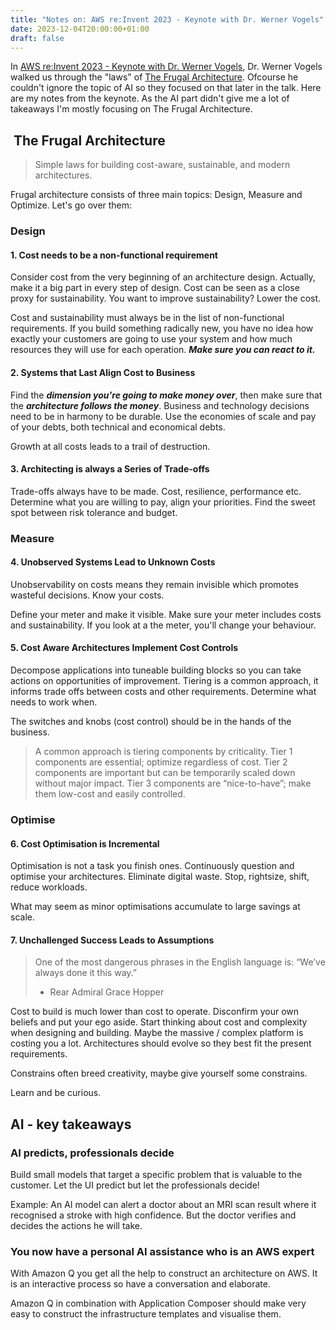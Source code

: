 ```yaml
---
title: "Notes on: AWS re:Invent 2023 - Keynote with Dr. Werner Vogels"
date: 2023-12-04T20:00:00+01:00
draft: false
---
```


In [AWS re:Invent 2023 - Keynote with Dr. Werner Vogels](https://www.youtube.com/watch?v=UTRBVPvzt9w), Dr. Werner Vogels walked us through the "laws" of [The Frugal Architecture](https://thefrugalarchitect.com/). Ofcourse he couldn't ignore the topic of AI so they focused on that later in the talk. Here are my notes from the keynote. As the AI part didn't give me a lot of takeaways I'm mostly focusing on The Frugal Architecture.

##  The Frugal Architecture

> Simple laws for building cost-aware, sustainable, and modern architectures.

Frugal architecture consists of three main topics: Design, Measure and Optimize. Let's go over them:

### Design

#### 1. Cost needs to be a non-functional requirement

Consider cost from the very beginning of an architecture design. Actually, make it a big part in every step of design. Cost can be seen as a close proxy for sustainability. You want to improve sustainability? Lower the cost.

Cost and sustainability must always be in the list of non-functional requirements. If you build something radically new, you have no idea how exactly your customers are going to use your system and how much resources they will use for each operation. ***Make sure you can react to it.***

#### 2. Systems that Last Align Cost to Business

Find the ***dimension you're going to make money over***, then make sure that the ***architecture follows the money***. Business and technology decisions need to be in harmony to be durable. Use the economies of scale and pay of your debts, both technical and economical debts.

Growth at all costs leads to a trail of destruction.

#### 3. Architecting is always a Series of Trade-offs

Trade-offs always have to be made. Cost, resilience, performance etc. Determine what you are willing to pay, align your priorities. Find the sweet spot between risk tolerance and budget.

### Measure

#### 4. Unobserved Systems Lead to Unknown Costs

Unobservability on costs means they remain invisible which promotes wasteful decisions. Know your costs.

Define your meter and make it visible. Make sure your meter includes costs and sustainability. If you look at a the meter, you'll change your behaviour.

#### 5. Cost Aware Architectures Implement Cost Controls

Decompose applications into tuneable building blocks so you can take actions on opportunities of improvement. Tiering is a common approach, it informs trade offs between costs and other requirements. Determine what needs to work when.

The switches and knobs (cost control) should be in the hands of the business.

> A common approach is tiering components by criticality. Tier 1 components are essential; optimize regardless of cost. Tier 2 components are important but can be temporarily scaled down without major impact. Tier 3 components are “nice-to-have”; make them low-cost and easily controlled.

### Optimise

#### 6. Cost Optimisation is Incremental

Optimisation is not a task you finish ones. Continuously question and optimise your architectures. Eliminate digital waste. Stop, rightsize, shift, reduce workloads.

What may seem as minor optimisations accumulate to large savings at scale.

#### 7. Unchallenged Success Leads to Assumptions

> One of the most dangerous phrases in the English language is: “We’ve always done it this way.”
> - Rear Admiral Grace Hopper

Cost to build is much lower than cost to operate. Disconfirm your own beliefs and put your ego aside. Start thinking about cost and complexity when designing and building. Maybe the massive / complex platform is costing you a lot. Architectures should evolve so they best fit the present requirements.

Constrains often breed creativity, maybe give yourself some constrains.

Learn and be curious.

## AI - key takeaways

### AI predicts, professionals decide

Build small models that target a specific problem that is valuable to the customer. Let the UI predict but let the professionals decide!

Example:
An AI model can alert a doctor about an MRI scan result where it recognised a stroke with high confidence. But the doctor verifies and decides the actions he will take.

### You now have a personal AI assistance who is an AWS expert

With Amazon Q you get all the help to construct an architecture on AWS. It is an interactive process so have a conversation and elaborate.

Amazon Q in combination with Application Composer should make very easy to construct the infrastructure templates and visualise them.
